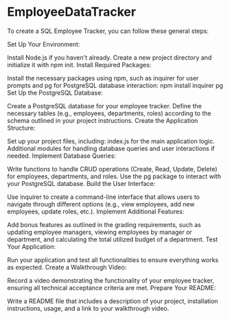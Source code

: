 # EmployeeDataTracker

To create a SQL Employee Tracker, you can follow these general steps:

Set Up Your Environment:

Install Node.js if you haven't already.
Create a new project directory and initialize it with npm init.
Install Required Packages:

Install the necessary packages using npm, such as inquirer for user prompts and pg for PostgreSQL database interaction:
npm install inquirer pg
Set Up the PostgreSQL Database:

Create a PostgreSQL database for your employee tracker.
Define the necessary tables (e.g., employees, departments, roles) according to the schema outlined in your project instructions.
Create the Application Structure:

Set up your project files, including:
index.js for the main application logic.
Additional modules for handling database queries and user interactions if needed.
Implement Database Queries:

Write functions to handle CRUD operations (Create, Read, Update, Delete) for employees, departments, and roles. Use the pg package to interact with your PostgreSQL database.
Build the User Interface:

Use inquirer to create a command-line interface that allows users to navigate through different options (e.g., view employees, add new employees, update roles, etc.).
Implement Additional Features:

Add bonus features as outlined in the grading requirements, such as updating employee managers, viewing employees by manager or department, and calculating the total utilized budget of a department.
Test Your Application:

Run your application and test all functionalities to ensure everything works as expected.
Create a Walkthrough Video:

Record a video demonstrating the functionality of your employee tracker, ensuring all technical acceptance criteria are met.
Prepare Your README:

Write a README file that includes a description of your project, installation instructions, usage, and a link to your walkthrough video.
